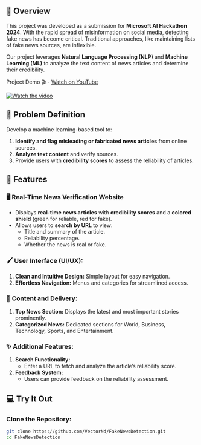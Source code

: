 ## 🌟 Overview  
This project was developed as a submission for **Microsoft AI Hackathon 2024**. With the rapid spread of misinformation on social media, detecting fake news has become critical. Traditional approaches, like maintaining lists of fake news sources, are inflexible.  

Our project leverages **Natural Language Processing (NLP)** and **Machine Learning (ML)** to analyze the text content of news articles and determine their credibility.  

Project Demo 🎬 - [Watch on YouTube](https://www.youtube.com/watch?v=jiv0iyH07x4&t=6s)

[![Watch the video]()](https://www.youtube.com/watch?v=jiv0iyH07x4&t=6s)

## 🧩 Problem Definition  
Develop a machine learning-based tool to:  
1. **Identify and flag misleading or fabricated news articles** from online sources.  
2. **Analyze text content** and verify sources.  
3. Provide users with **credibility scores** to assess the reliability of articles.


## 🚀 Features  

### 🖥️ Real-Time News Verification Website  
- Displays **real-time news articles** with **credibility scores** and a **colored shield** (green for reliable, red for fake).  
- Allows users to **search by URL** to view:  
  - Title and summary of the article.  
  - Reliability percentage.  
  - Whether the news is real or fake.  

### 🖌️ **User Interface (UI/UX):**  
1. **Clean and Intuitive Design:** Simple layout for easy navigation.  
2. **Effortless Navigation:** Menus and categories for streamlined access.

### 📰 **Content and Delivery:**  
1. **Top News Section:** Displays the latest and most important stories prominently.  
2. **Categorized News:** Dedicated sections for World, Business, Technology, Sports, and Entertainment.

### ✨ **Additional Features:**  
1. **Search Functionality:**  
   - Enter a URL to fetch and analyze the article’s reliability score.  
2. **Feedback System:**  
   - Users can provide feedback on the reliability assessment.


## 💻 Try It Out  

### Clone the Repository:
```bash
git clone https://github.com/VectorNd/FakeNewsDetection.git
cd FakeNewsDetection
